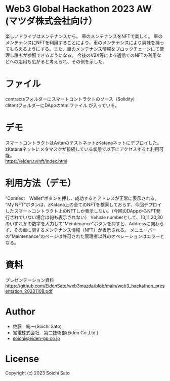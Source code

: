 # Web3 Global Hackathon 2023 AW (マツダ株式会社向け）
楽しいドライブはメンテナンスから。
車のメンテナンスをNFTで楽しく。
車のメンテナンスにNFTを利用することにより、車のメンテナンスにより興味を持ってもらえるようにする。また、車のメンテナンス情報をブロックチェーンにて管理し誰もが参照できるようになる。
今後のV2X等による通信でのNFTの利用などへの応用も広がると考えられ、その例を示した。


# ファイル
contractsフォルダーにスマートコントラクトのソース（Solidity)    
clitentフォルダーにDAppのhtmlファイル
が入っている。

# デモ
スマートコントラクトはAstarのテストネットzKatanaネットにデプロイした。  
zKatanaネットにメタマスクが接続している状態で以下にアクセスすると利用可能。  
https://eiden.tv/nft/index.html

# 利用方法（デモ）
“Connect　Wallet“ボタンを押し、成功するとアドレスが正常に表示される。
”My NFT”ボタンは、zKatana上の全てのNFTを検索しておらず、今回デプロイしたスマートコントラクト上のNFTしか表示しない。（今回のDAppからNFT発行されていない場合は何も表示されない）
Vehicle numberとして、10,11,20,30のいずれかの数字を入力して”Meintenance”ボタンを押すと、Addressに関わらず、その車に関するメンテナンス情報（NFT）が表示される。
メニューバーの”Maintenance”のページは許可された管理者以外のオペレーションはエラーとなる。

# 資料
プレゼンテーション資料  
https://github.com/EidenSato/web3mazda/blob/main/web3_hackathon_presentation_20231108.pdf
 
# Author
* 佐藤　総一(Soichi Sato)
* 営電株式会社　第二技術部(Eiden Co.,Ltd.)
* soichi@eiden-gp.co.jp
 
# License 
Copyright (c) 2023 Soichi Sato 


